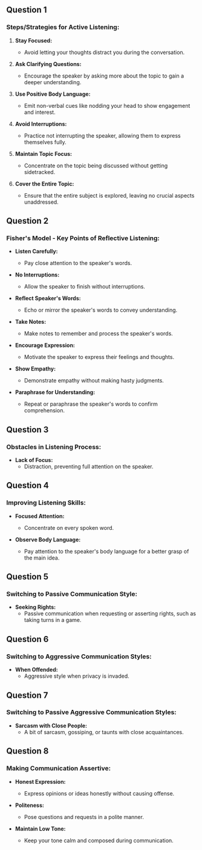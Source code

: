 ## Question 1
### Steps/Strategies for Active Listening:

1. **Stay Focused:**
   - Avoid letting your thoughts distract you during the conversation.

2. **Ask Clarifying Questions:**
   - Encourage the speaker by asking more about the topic to gain a deeper understanding.

3. **Use Positive Body Language:**
   - Emit non-verbal cues like nodding your head to show engagement and interest.

4. **Avoid Interruptions:**
   - Practice not interrupting the speaker, allowing them to express themselves fully.

5. **Maintain Topic Focus:**
   - Concentrate on the topic being discussed without getting sidetracked.

6. **Cover the Entire Topic:**
   - Ensure that the entire subject is explored, leaving no crucial aspects unaddressed.

## Question 2
### Fisher's Model - Key Points of Reflective Listening:

- **Listen Carefully:**
  - Pay close attention to the speaker's words.

- **No Interruptions:**
  - Allow the speaker to finish without interruptions.

- **Reflect Speaker's Words:**
  - Echo or mirror the speaker's words to convey understanding.

- **Take Notes:**
  - Make notes to remember and process the speaker's words.

- **Encourage Expression:**
  - Motivate the speaker to express their feelings and thoughts.

- **Show Empathy:**
  - Demonstrate empathy without making hasty judgments.

- **Paraphrase for Understanding:**
  - Repeat or paraphrase the speaker's words to confirm comprehension.

## Question 3
### Obstacles in Listening Process:

- **Lack of Focus:**
  - Distraction, preventing full attention on the speaker.

## Question 4
### Improving Listening Skills:

- **Focused Attention:**
  - Concentrate on every spoken word.

- **Observe Body Language:**
  - Pay attention to the speaker's body language for a better grasp of the main idea.

## Question 5
### Switching to Passive Communication Style:

- **Seeking Rights:**
  - Passive communication when requesting or asserting rights, such as taking turns in a game.

## Question 6
### Switching to Aggressive Communication Styles:

- **When Offended:**
  - Aggressive style when privacy is invaded.

## Question 7
### Switching to Passive Aggressive Communication Styles:

- **Sarcasm with Close People:**
  - A bit of sarcasm, gossiping, or taunts with close acquaintances.

## Question 8
### Making Communication Assertive:

- **Honest Expression:**
  - Express opinions or ideas honestly without causing offense.

- **Politeness:**
  - Pose questions and requests in a polite manner.

- **Maintain Low Tone:**
  - Keep your tone calm and composed during communication.
